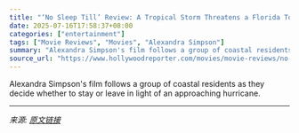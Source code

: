 ```yaml
---
title: "‘No Sleep Till’ Review: A Tropical Storm Threatens a Florida Town in a Mesmerizing Debut"
date: 2025-07-16T17:58:37+08:00
categories: ["entertainment"]
tags: ["Movie Reviews", "Movies", "Alexandra Simpson"]
summary: "Alexandra Simpson's film follows a group of coastal residents as they decide whether to stay or leave in light of an approaching hurricane."
source_url: "https://www.hollywoodreporter.com/movies/movie-reviews/no-sleep-till-review-1236315429/"
---
```


Alexandra Simpson's film follows a group of coastal residents as they decide whether to stay or leave in light of an approaching hurricane.

---

*来源: [原文链接](https://www.hollywoodreporter.com/movies/movie-reviews/no-sleep-till-review-1236315429/)*
